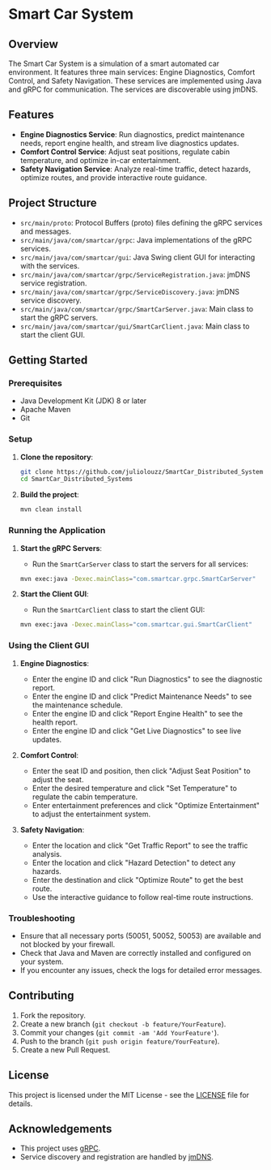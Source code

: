 # Smart Car System

## Overview

The Smart Car System is a simulation of a smart automated car environment. It features three main services: Engine Diagnostics, Comfort Control, and Safety Navigation. These services are implemented using Java and gRPC for communication. The services are discoverable using jmDNS.

## Features

- **Engine Diagnostics Service**: Run diagnostics, predict maintenance needs, report engine health, and stream live diagnostics updates.
- **Comfort Control Service**: Adjust seat positions, regulate cabin temperature, and optimize in-car entertainment.
- **Safety Navigation Service**: Analyze real-time traffic, detect hazards, optimize routes, and provide interactive route guidance.

## Project Structure

- `src/main/proto`: Protocol Buffers (proto) files defining the gRPC services and messages.
- `src/main/java/com/smartcar/grpc`: Java implementations of the gRPC services.
- `src/main/java/com/smartcar/gui`: Java Swing client GUI for interacting with the services.
- `src/main/java/com/smartcar/grpc/ServiceRegistration.java`: jmDNS service registration.
- `src/main/java/com/smartcar/grpc/ServiceDiscovery.java`: jmDNS service discovery.
- `src/main/java/com/smartcar/grpc/SmartCarServer.java`: Main class to start the gRPC servers.
- `src/main/java/com/smartcar/gui/SmartCarClient.java`: Main class to start the client GUI.

## Getting Started

### Prerequisites

- Java Development Kit (JDK) 8 or later
- Apache Maven
- Git

### Setup

1. **Clone the repository**:

   ```bash
   git clone https://github.com/juliolouzz/SmartCar_Distributed_Systems.git
   cd SmartCar_Distributed_Systems
   ```

2. **Build the project**:
   ```bash
   mvn clean install
   ```

### Running the Application

1. **Start the gRPC Servers**:

   - Run the `SmartCarServer` class to start the servers for all services:

   ```bash
   mvn exec:java -Dexec.mainClass="com.smartcar.grpc.SmartCarServer"
   ```

2. **Start the Client GUI**:
   - Run the `SmartCarClient` class to start the client GUI:
   ```bash
   mvn exec:java -Dexec.mainClass="com.smartcar.gui.SmartCarClient"
   ```

### Using the Client GUI

1. **Engine Diagnostics**:

   - Enter the engine ID and click "Run Diagnostics" to see the diagnostic report.
   - Enter the engine ID and click "Predict Maintenance Needs" to see the maintenance schedule.
   - Enter the engine ID and click "Report Engine Health" to see the health report.
   - Enter the engine ID and click "Get Live Diagnostics" to see live updates.

2. **Comfort Control**:

   - Enter the seat ID and position, then click "Adjust Seat Position" to adjust the seat.
   - Enter the desired temperature and click "Set Temperature" to regulate the cabin temperature.
   - Enter entertainment preferences and click "Optimize Entertainment" to adjust the entertainment system.

3. **Safety Navigation**:
   - Enter the location and click "Get Traffic Report" to see the traffic analysis.
   - Enter the location and click "Hazard Detection" to detect any hazards.
   - Enter the destination and click "Optimize Route" to get the best route.
   - Use the interactive guidance to follow real-time route instructions.

### Troubleshooting

- Ensure that all necessary ports (50051, 50052, 50053) are available and not blocked by your firewall.
- Check that Java and Maven are correctly installed and configured on your system.
- If you encounter any issues, check the logs for detailed error messages.

## Contributing

1. Fork the repository.
2. Create a new branch (`git checkout -b feature/YourFeature`).
3. Commit your changes (`git commit -am 'Add YourFeature'`).
4. Push to the branch (`git push origin feature/YourFeature`).
5. Create a new Pull Request.

## License

This project is licensed under the MIT License - see the [LICENSE](LICENSE) file for details.

## Acknowledgements

- This project uses [gRPC](https://grpc.io/).
- Service discovery and registration are handled by [jmDNS](https://jmdns.sourceforge.net/).
